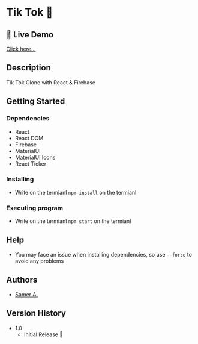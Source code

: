 # Tik Tok 🚀

## 🔴 Live Demo

[Click here...](https://samer-tiktok.firebaseapp.com/)

## Description

Tik Tok Clone with React & Firebase

## Getting Started

### Dependencies

- React
- React DOM
- Firebase
- MaterialUI
- MaterialUI Icons
- React Ticker

### Installing

- Write on the termianl `npm install` on the termianl

### Executing program

- Write on the termianl `npm start` on the termianl

## Help

- You may face an issue when installing dependencies, so use `--force` to avoid any problems

## Authors

- [Samer A.](https://twitter.com/ssadawi__)

## Version History

- 1.0
  - Initial Release 🚀

